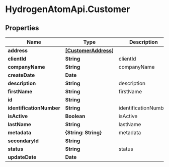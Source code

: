 # HydrogenAtomApi.Customer

## Properties
Name | Type | Description | Notes
------------ | ------------- | ------------- | -------------
**address** | [**[CustomerAddress]**](CustomerAddress.md) |  | [optional] 
**clientId** | **String** | clientId | [optional] 
**companyName** | **String** | companyName | 
**createDate** | **Date** |  | [optional] 
**description** | **String** | description | [optional] 
**firstName** | **String** | firstName | [optional] 
**id** | **String** |  | [optional] 
**identificationNumber** | **String** | identificationNumber | [optional] 
**isActive** | **Boolean** | isActive | [optional] 
**lastName** | **String** | lastName | [optional] 
**metadata** | **{String: String}** | metadata | [optional] 
**secondaryId** | **String** |  | [optional] 
**status** | **String** | status | [optional] 
**updateDate** | **Date** |  | [optional] 


